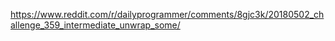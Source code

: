 https://www.reddit.com/r/dailyprogrammer/comments/8gjc3k/20180502_challenge_359_intermediate_unwrap_some/